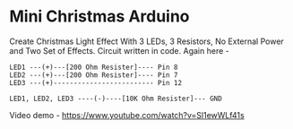 # Mini Christmas Arduino
Create Christmas Light Effect With 3 LEDs, 3 Resistors, No External Power and Two Set of Effects.
Circuit written in code. Again here -

````
LED1 ---(+)---[200 Ohm Resister]---- Pin 8
LED2 ---(+)---[200 Ohm Resister]---- Pin 7
LED3 ---(+)------------------------- Pin 12

LED1, LED2, LED3 ----(-)----[10K Ohm Resister]--- GND

````

Video demo - https://www.youtube.com/watch?v=Sl1ewWLf41s
